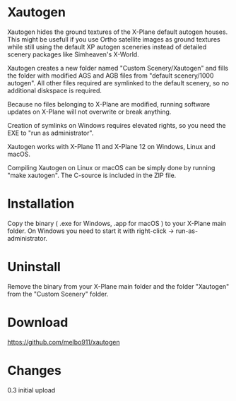 
# Xautogen

Xautogen hides the ground textures of the X-Plane default autogen houses. This might be usefull if you use Ortho satellite images as ground textures while still using the default XP autogen sceneries instead of detailed scenery packages like Simheaven's X-World.

Xautogen creates a new folder named "Custom Scenery/Xautogen" and fills the folder with modified AGS and AGB files from "default scenery/1000 autogen". All other files required are symlinked to the default scenery, so no additional diskspace is required.

Because no files belonging to X-Plane are modified, running software updates on X-Plane will not overwrite or break anything.

Creation of symlinks on Windows requires elevated rights, so you need the EXE to "run as administrator".

Xautogen works with X-Plane 11 and X-Plane 12 on Windows, Linux and macOS.

Compiling Xautogen on Linux or macOS can be simply done by running "make xautogen". The C-source is included in the ZIP file.


# Installation

Copy the binary ( .exe for Windows, .app for macOS ) to your X-Plane main folder. On Windows you need to start it with right-click -> run-as-administrator.


# Uninstall

Remove the binary from your X-Plane main folder and the folder "Xautogen" from the "Custom Scenery" folder.


# Download

https://github.com/melbo911/xautogen


# Changes

0.3 initial upload




